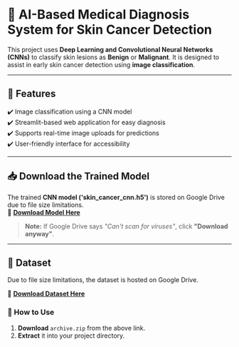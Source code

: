 # 🏥 AI-Based Medical Diagnosis System for Skin Cancer Detection  

This project uses **Deep Learning and Convolutional Neural Networks (CNNs)** to classify skin lesions as **Benign** or **Malignant**. It is designed to assist in early skin cancer detection using **image classification**.

---

## 🚀 Features  
✔️ Image classification using a CNN model  
✔️ Streamlit-based web application for easy diagnosis  
✔️ Supports real-time image uploads for predictions  
✔️ User-friendly interface for accessibility  

---

## 📥 Download the Trained Model  
The trained **CNN model ('skin_cancer_cnn.h5')** is stored on Google Drive due to file size limitations.  
🔗 **[Download Model Here](https://drive.google.com/file/d/1MxoqDYsqhvFjicLX_yEYox4axjreMES3/view?usp=sharing)**  

> **Note:** If Google Drive says _"Can't scan for viruses"_, click **"Download anyway"**.  

---

## 📂 Dataset  
Due to file size limitations, the dataset is hosted on Google Drive.  

📌 **[Download Dataset Here](https://drive.google.com/file/d/1GEwSW_AZQzNVS91MOqhlvHj46M0YTr1Z/view?usp=sharing)**  

### 🔹 How to Use  
1. **Download** `archive.zip` from the above link.  
2. **Extract** it into your project directory.  


